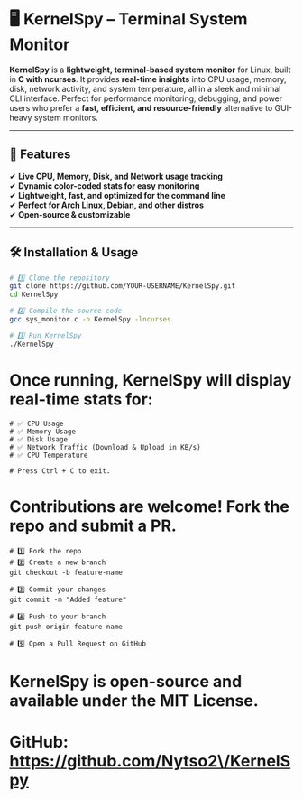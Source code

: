 # 🖥️ KernelSpy – Terminal System Monitor  

**KernelSpy** is a **lightweight, terminal-based system monitor** for Linux, built in **C with ncurses**. It provides **real-time insights** into CPU usage, memory, disk, network activity, and system temperature, all in a sleek and minimal CLI interface. Perfect for performance monitoring, debugging, and power users who prefer a **fast, efficient, and resource-friendly** alternative to GUI-heavy system monitors.  

---

## 🚀 Features  
✔ **Live CPU, Memory, Disk, and Network usage tracking**  
✔ **Dynamic color-coded stats for easy monitoring**  
✔ **Lightweight, fast, and optimized for the command line**  
✔ **Perfect for Arch Linux, Debian, and other distros**  
✔ **Open-source & customizable**  

---

## 🛠️ Installation & Usage  
```bash
# 1️⃣ Clone the repository
git clone https://github.com/YOUR-USERNAME/KernelSpy.git
cd KernelSpy

# 2️⃣ Compile the source code
gcc sys_monitor.c -o KernelSpy -lncurses

# 3️⃣ Run KernelSpy
./KernelSpy
```
# Once running, KernelSpy will display real-time stats for:
```
# ✅ CPU Usage  
# ✅ Memory Usage  
# ✅ Disk Usage  
# ✅ Network Traffic (Download & Upload in KB/s)  
# ✅ CPU Temperature  

# Press Ctrl + C to exit.  
```

# Contributions are welcome! Fork the repo and submit a PR.
```
# 1️⃣ Fork the repo  
# 2️⃣ Create a new branch  
git checkout -b feature-name

# 3️⃣ Commit your changes  
git commit -m "Added feature"

# 4️⃣ Push to your branch  
git push origin feature-name

# 5️⃣ Open a Pull Request on GitHub
```
# KernelSpy is open-source and available under the MIT License.

# GitHub: https://github.com/Nytso2\/KernelSpy  
